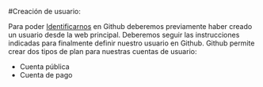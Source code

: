 #Creación de usuario:

Para poder [Identificarnos](https://github.com/login "Identificarnos") en Github deberemos previamente haber creado un usuario desde la web principal. Deberemos seguir las instrucciones indicadas para finalmente definir nuestro usuario en Github.
Github permite crear dos tipos de plan para nuestras cuentas de usuario:
* Cuenta pública
* Cuenta de pago 
